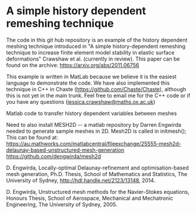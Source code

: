 # A simple history dependent remeshing technique

The code in this git hub repository is an example of the  history dependent meshing technique introduced in "A simple history-dependent remeshing technique to increase finite element model stability in elastic surface deformations" Crawshaw et al. (currently in review). This paper can be found on the archive: https://arxiv.org/abs/2011.06756

This example is written in MatLab because we believe it is the easiest language to demonstrate the code. We have also implemented this technique in C++ in Chaste (https://github.com/Chaste/Chaste), although this is not yet in the main trunk. Feel free to email me for the C++ code or if you have any questions (jessica.crawshaw@maths.ox.ac.uk)

Matlab code to transfer history dependent variables between meshes

Need to also install MESH2D --  a matlab repository by  Darren Engwirda needed to generate sample meshes in 2D. 
Mesh2D is called in initmesh();
This can be found at:
https://au.mathworks.com/matlabcentral/fileexchange/25555-mesh2d-delaunay-based-unstructured-mesh-generation
https://github.com/dengwirda/mesh2d


D. Engwirda, Locally-optimal Delaunay-refinement and optimisation-based mesh generation, Ph.D. Thesis, School of Mathematics and Statistics, The University of Sydney, http://hdl.handle.net/2123/13148, 2014.

D. Engwirda, Unstructured mesh methods for the Navier-Stokes equations, Honours Thesis, School of Aerospace, Mechanical and Mechatronic Engineering, The University of Sydney, 2005.
